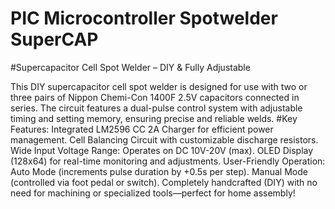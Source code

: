 # PIC Microcontroller Spotwelder SuperCAP
 
#Supercapacitor Cell Spot Welder – DIY & Fully Adjustable

This DIY supercapacitor cell spot welder is designed for use with two or three pairs of Nippon Chemi-Con 1400F 2.5V capacitors connected in series. The circuit features a dual-pulse control system with adjustable timing and setting memory, ensuring precise and reliable welds.
#Key Features:
Integrated LM2596 CC 2A Charger for efficient power management.
Cell Balancing Circuit with customizable discharge resistors.
Wide Input Voltage Range: Operates on DC 10V-20V (max).
OLED Display (128x64) for real-time monitoring and adjustments.
User-Friendly Operation:
Auto Mode (increments pulse duration by +0.5s per step).
Manual Mode (controlled via foot pedal or switch).
Completely handcrafted (DIY) with no need for machining or specialized tools—perfect for home assembly!


